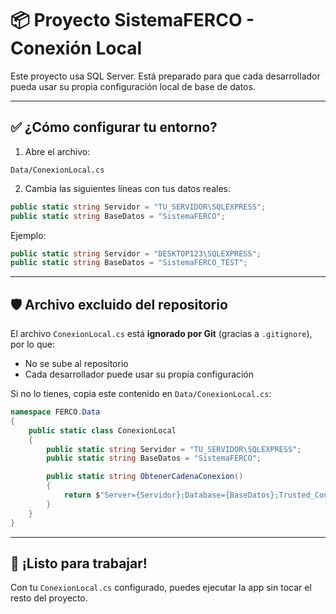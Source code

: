 
# 📦 Proyecto SistemaFERCO - Conexión Local

Este proyecto usa SQL Server. Está preparado para que cada desarrollador pueda usar su propia configuración local de base de datos.

---

## ✅ ¿Cómo configurar tu entorno?

1. Abre el archivo:

```
Data/ConexionLocal.cs
```

2. Cambia las siguientes líneas con tus datos reales:

```csharp
public static string Servidor = "TU_SERVIDOR\SQLEXPRESS";
public static string BaseDatos = "SistemaFERCO";
```

Ejemplo:

```csharp
public static string Servidor = "DESKTOP123\SQLEXPRESS";
public static string BaseDatos = "SistemaFERCO_TEST";
```

---

## 🛡 Archivo excluido del repositorio

El archivo `ConexionLocal.cs` está **ignorado por Git** (gracias a `.gitignore`), por lo que:

- No se sube al repositorio
- Cada desarrollador puede usar su propia configuración

Si no lo tienes, copia este contenido en `Data/ConexionLocal.cs`:

```csharp
namespace FERCO.Data
{
    public static class ConexionLocal
    {
        public static string Servidor = "TU_SERVIDOR\SQLEXPRESS";
        public static string BaseDatos = "SistemaFERCO";

        public static string ObtenerCadenaConexion()
        {
            return $"Server={Servidor};Database={BaseDatos};Trusted_Connection=True;Encrypt=False;";
        }
    }
}
```

---

## 🚀 ¡Listo para trabajar!

Con tu `ConexionLocal.cs` configurado, puedes ejecutar la app sin tocar el resto del proyecto.
